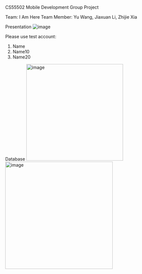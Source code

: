 CS55502 Mobile Development Group Project

Team: I Am Here
Team Member: Yu Wang, Jiaxuan Li, Zhijie Xia


Presentation
![image](https://github.khoury.northeastern.edu/jiaxuanli/CS5502MobileDevelopmentGroupProject/blob/main/app/final.gif)

Please use test account:
1. Name
2. Name10
3. Name20


Database
<img width="307" alt="image" src="https://media.github.khoury.northeastern.edu/user/9201/files/a8a889a0-3186-4641-8b66-726ea70c913d">
<img width="341" alt="image" src="https://media.github.khoury.northeastern.edu/user/9201/files/45e99d7b-332e-4f64-9796-4e9cb4f90dde">

